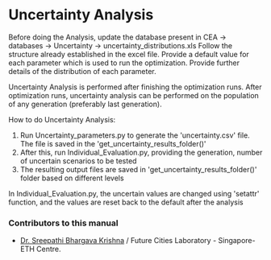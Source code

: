 # Uncertainty Analysis

Before doing the Analysis, update the database present in CEA -> databases -> Uncertainty -> uncertainty_distributions.xls
Follow the structure already established in the excel file. Provide a default value for each parameter which is used to run
the optimization. Provide further details of the distribution of each parameter.

Uncertainty Analysis is performed after finishing the optimization runs. After optimization runs, uncertainty analysis
can be performed on the population of any generation (preferably last generation).

How to do Uncertainty Analysis:

1. Run Uncertainty_parameters.py to generate the 'uncertainty.csv' file. The file is saved in the 'get_uncertainty_results_folder()'
2. After this, run Individual_Evaluation.py, providing the generation, number of uncertain scenarios to be tested
3. The resulting output files are saved in 'get_uncertainty_results_folder()' folder based on different levels

In Individual_Evaluation.py, the uncertain values are changed using 'setattr' function, and the values are reset back to the default after the analysis

### Contributors to this manual
* [Dr. Sreepathi Bhargava Krishna](http://www.fcl.ethz.ch/people/Researchers/SreepathiKrishna.html/) / Future Cities Laboratory - Singapore-ETH Centre.

